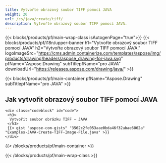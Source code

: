 ```yaml
---
title: Vytvořte obrazový soubor TIFF pomocí JAVA
weight: 20
url: /cs/java/create/tiff/
description: Vytvořte obrazový soubor TIFF pomocí JAVA.
---
```


{{< blocks/products/pf/main-wrap-class isAutogenPage="true">}}
{{< blocks/products/pf/i18n/upper-banner h1="Vytvořte obrazový soubor TIFF pomocí JAVA" h2="Vytvořte obrazový soubor TIFF pomocí JAVA." logoImageSrc="https://cms.admin.containerize.com/templates/aspose/img/products/drawing/headers/aspose_drawing-for-java.svg" pfName="Aspose.Drawing" subTitlepfName="pro JAVA" downloadUrl="https://releases.aspose.com/drawing/java/" >}}

{{< blocks/products/pf/main-container pfName="Aspose.Drawing" subTitlepfName="pro JAVA" >}}

<h2>Jak vytvořit obrazový soubor TIFF pomocí JAVA</h2>

    <div class="codeblock" id="code">
     <h3>
      Vytvořit soubor obrázku TIFF – JAVA
     </h3>
     {{< gist "aspose-com-gists" "3562c2fe053aae0bda46f32abae6062a" "Examples-JAVA-Create-TIFF-Image-File.java" >}}
    </div>

{{< /blocks/products/pf/main-container >}}


{{< /blocks/products/pf/main-wrap-class >}}
